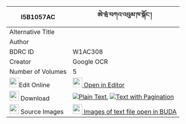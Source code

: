 |I5B1057AC|ཨེ་ཝཾ་བཀའ་འབུམ་ཁ་སྐོང་། 
| --- | --- 
|Alternative Title |
|Author | 
|BDRC ID | W1AC308
|Creator | Google OCR
|Number of Volumes| 5
|<img width="25" src="https://img.icons8.com/color/25/000000/edit-property.png">Edit Online| [<img width="25" src="https://avatars.githubusercontent.com/u/45091458?s=200&v=4"> Open in Editor](http://editor.openpecha.org/I5B1057AC)
|<img width="25" src="https://img.icons8.com/fluent/48/000000/download-2.png"/>  Download | [![](https://img.icons8.com/color/20/000000/txt.png)Plain Text](https://github.com/Openpecha/I5B1057AC/releases/download/v1/ewam_kabum_khakong_plain_I5B1057AC.zip), [![](https://img.icons8.com/color/20/000000/txt.png)Text with Pagination](https://github.com/Openpecha/I5B1057AC/releases/download/v1/ewam_kabum_khakong_pages_I5B1057AC.zip)
|<img width="25" src="https://img.icons8.com/plasticine/100/000000/pictures-folder.png"/>  Source Images | [<img width="25" src="https://library.bdrc.io/icons/BUDA-small.svg"> Images of text file open in BUDA](https://library.bdrc.io/show/bdr:W1AC308)